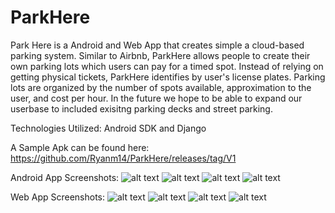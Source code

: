 # ParkHere
Park Here is a Android and Web App that creates simple a cloud-based parking system. Similar to Airbnb, ParkHere allows people
to create their own parking lots which users can pay for a timed spot. Instead of relying on getting physical tickets, ParkHere
identifies by user's license plates. Parking lots are organized by the number of spots available, approximation to the user,
and cost per hour. In the future we hope to be able to expand our userbase to included exisitng parking decks and street parking.

Technologies Utilized: Android SDK and Django

A Sample Apk can be found here: https://github.com/Ryanm14/ParkHere/releases/tag/V1

Android App Screenshots:
![alt text](https://i.imgur.com/fuPKIXs.png "Screenshot 1")
![alt text](https://i.imgur.com/SgZe85q.png "Screenshot 2")
![alt text](https://i.imgur.com/lt5lCv7.png "Screenshot 3")
![alt text](https://i.imgur.com/a0jncMN.png "Screenshot 4")

Web App Screenshots:
![alt text](https://i.imgur.com/d2eK6aq.png "Screenshot 5")
![alt text](https://i.imgur.com/rM6qYQY.png "Screenshot 6")
![alt text](https://i.imgur.com/xbxpzqx.png "Screenshot 7")
![alt text](https://i.imgur.com/U7pooJ4.png "Screenshot 8")

